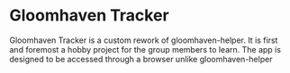 # Gloomhaven Tracker
Gloomhaven Tracker is a custom rework of gloomhaven-helper. It is first and foremost a hobby project for the group members to learn. The app is designed to be accessed through a browser unlike gloomhaven-helper
